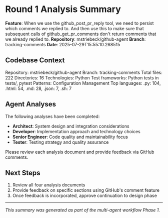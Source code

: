 # Round 1 Analysis Summary

**Feature**: When we use the github_post_pr_reply tool, we need to persist which comments we replied to. And then use this to make sure that subsequent calls of github_get_pr_comments don't return comments that we already replied to.
**Repository**: mstriebeck/github-agent
**Branch**: tracking-comments
**Date**: 2025-07-29T15:55:10.268515

## Codebase Context

Repository: mstriebeck/github-agent
Branch: tracking-comments
Total files: 222
Directories: 16
Technologies: Python
Test frameworks: Python tests in tests/, pytest
Patterns: Configuration Management
Top languages: .py: 104, .html: 54, .md: 28, .json: 7, .sh: 7

## Agent Analyses

The following analyses have been completed:

- **Architect**: System design and integration considerations
- **Developer**: Implementation approach and technology choices
- **Senior Engineer**: Code quality and maintainability focus
- **Tester**: Testing strategy and quality assurance

Please review each analysis document and provide feedback via GitHub comments.

## Next Steps

1. Review all four analysis documents
2. Provide feedback on specific sections using GitHub's comment feature
3. Once feedback is incorporated, approve continuation to design phase

---
*This summary was generated as part of the multi-agent workflow Phase 1.*
